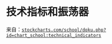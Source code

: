# 技术指标和振荡器

来自：[`stockcharts.com/school/doku.php?id=chart_school:technical_indicators`](http://stockcharts.com/school/doku.php?id=chart_school:technical_indicators)
